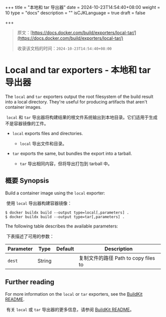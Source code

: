 +++
title = "本地和 tar 导出器"
date = 2024-10-23T14:54:40+08:00
weight = 10
type = "docs"
description = ""
isCJKLanguage = true
draft = false

+++

> 原文：[https://docs.docker.com/build/exporters/local-tar/](https://docs.docker.com/build/exporters/local-tar/)
>
> 收录该文档的时间：`2024-10-23T14:54:40+08:00`

# Local and tar exporters - 本地和 tar 导出器

The `local` and `tar` exporters output the root filesystem of the build result into a local directory. They're useful for producing artifacts that aren't container images.

​	`local` 和 `tar` 导出器将构建结果的根文件系统输出到本地目录。它们适用于生成不是容器镜像的工件。

- `local` exports files and directories.

  - `local` 导出文件和目录。

- `tar` exports the same, but bundles the export into a tarball.

  - `tar` 导出相同内容，但将导出打包到 tarball 中。

  

## 概要 Synopsis

Build a container image using the `local` exporter:

​	使用 `local` 导出器构建容器镜像：



```console
$ docker buildx build --output type=local[,parameters] .
$ docker buildx build --output type=tar[,parameters] .
```

The following table describes the available parameters:

​	下表描述了可用的参数：

| Parameter | Type   | Default | Description                           |
| --------- | ------ | ------- | ------------------------------------- |
| `dest`    | String |         | 复制文件的路径  Path to copy files to |

## Further reading

For more information on the `local` or `tar` exporters, see the [BuildKit README](https://github.com/moby/buildkit/blob/master/README.md#local-directory).

​	有关 `local` 或 `tar` 导出器的更多信息，请参阅 [BuildKit README](https://github.com/moby/buildkit/blob/master/README.md#local-directory)。

